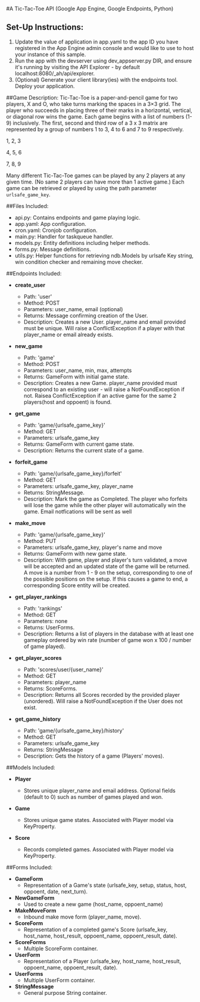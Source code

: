 #A Tic-Tac-Toe API (Google App Engine, Google Endpoints, Python)

## Set-Up Instructions:
1.  Update the value of application in app.yaml to the app ID you have registered
 in the App Engine admin console and would like to use to host your instance of this sample.
1.  Run the app with the devserver using dev_appserver.py DIR, and ensure it's
 running by visiting the API Explorer - by default localhost:8080/_ah/api/explorer.
1.  (Optional) Generate your client library(ies) with the endpoints tool.
 Deploy your application.
 
 
 
##Game Description:
Tic-Tac-Toe is a paper-and-pencil game for two players, X and O, who take turns marking the spaces in a 3×3 grid. The player who succeeds in placing three of their marks in a horizontal, vertical, or diagonal row wins the game.
Each game begins with a list of numbers (1-9) inclusively. The first, second and third row of a 3 x 3 matrix are represented by
a group of numbers 1 to 3, 4 to 6 and 7 to 9 respectively.

1, 2, 3

4, 5, 6

7, 8, 9

Many different Tic-Tac-Toe games can be played by any 2 players at any
given time. (No same 2 players can have more than 1 active game.)
Each game can be retrieved or played by using the path parameter
`urlsafe_game_key`.

##Files Included:
 - api.py: Contains endpoints and game playing logic.
 - app.yaml: App configuration.
 - cron.yaml: Cronjob configuration.
 - main.py: Handler for taskqueue handler.
 - models.py: Entity definitions including helper methods.
 - forms.py: Message definitions.
 - utils.py: Helper functions for retrieving ndb.Models by urlsafe Key string, win condition checker and remaining move checker.

##Endpoints Included:
 - **create_user**
    - Path: 'user'
    - Method: POST
    - Parameters: user_name, email (optional)
    - Returns: Message confirming creation of the User.
    - Description: Creates a new User. player_name and email provided must be unique. Will 
    raise a ConflictException if a player with that player_name or email already exists.
    
 - **new_game**
    - Path: 'game'
    - Method: POST
    - Parameters: user_name, min, max, attempts
    - Returns: GameForm with initial game state.
    - Description: Creates a new Game. player_name provided must correspond to an
    existing user - will raise a NotFoundException if not. Raisea ConflictException if an active game for the same 2 players(host and oppoent)
    is found.
     
 - **get_game**
    - Path: 'game/{urlsafe_game_key}'
    - Method: GET
    - Parameters: urlsafe_game_key
    - Returns: GameForm with current game state.
    - Description: Returns the current state of a game.

 - **forfeit_game**
    - Path: 'game/{urlsafe_game_key}/forfeit'
    - Method: GET
    - Parameters: urlsafe_game_key, player_name
    - Returns: StringMessage.
    - Description: Mark the game as Completed. The player who forfeits will lose the game while the other player will
    automatically win the game. Email notfications will be sent as well

 - **make_move**
    - Path: 'game/{urlsafe_game_key}'
    - Method: PUT
    - Parameters: urlsafe_game_key, player's name and move
    - Returns: GameForm with new game state.
    - Description: With game, player and player's turn validated, a move will be accepted and an updated state of the game will be returned. A move is a number from 1 - 9 on the setup, corresponding to one of the possible positions on the setup. If this causes a game to end, a corresponding Score entity will be created.
    
 - **get_player_rankings**
    - Path: 'rankings'
    - Method: GET
    - Parameters: none
    - Returns: UserForms.
    - Description: Returns a list of players in the database with at least one gameplay ordered by win rate (number of game won x 100 / number of game played).
    
 - **get_player_scores**
    - Path: 'scores/user/{user_name}'
    - Method: GET
    - Parameters: player_name
    - Returns: ScoreForms. 
    - Description: Returns all Scores recorded by the provided player (unordered).
    Will raise a NotFoundException if the User does not exist.
    
 - **get_game_history**
    - Path: 'game/{urlsafe_game_key}/history'
    - Method: GET
    - Parameters: urlsafe_game_key
    - Returns: StringMessage
    - Description: Gets the history of a game (Players' moves).

##Models Included:
 - **Player**
    - Stores unique player_name and email address. Optional fields (default to 0) such as number of games played and won.
    
 - **Game**
    - Stores unique game states. Associated with Player model via KeyProperty.
    
 - **Score**
    - Records completed games. Associated with Player model via KeyProperty.
    
##Forms Included:
 - **GameForm**
    - Representation of a Game's state (urlsafe_key, setup,
    status, host, oppoent, date, next_turn).
 - **NewGameForm**
    - Used to create a new game (host_name, oppoent_name)
 - **MakeMoveForm**
    - Inbound make move form (player_name, move).
 - **ScoreForm**
    - Representation of a completed game's Score (urlsafe_key, host_name, host_result, oppoent_name, oppoent_result, date).
 - **ScoreForms**
    - Multiple ScoreForm container.
 - **UserForm**
    - Representation of a Player (urlsafe_key, host_name, host_result, oppoent_name, oppoent_result, date).
 - **UserForms**
    - Multiple UserForm container.
 - **StringMessage**
    - General purpose String container.